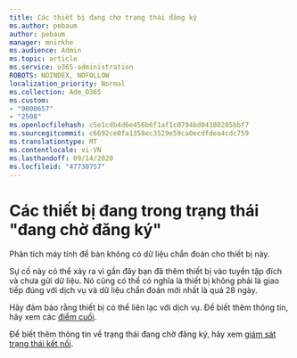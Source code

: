 ```yaml
---
title: Các thiết bị đang chờ trạng thái đăng ký
ms.author: pebaum
author: pebaum
manager: mnirkhe
ms.audience: Admin
ms.topic: article
ms.service: o365-administration
ROBOTS: NOINDEX, NOFOLLOW
localization_priority: Normal
ms.collection: Adm_O365
ms.custom:
- "9000657"
- "2508"
ms.openlocfilehash: c5e1cdb4d6e456b6f1af1c0794bd04180205bbf7
ms.sourcegitcommit: c6692ce0fa1358ec3529e59ca0ecdfdea4cdc759
ms.translationtype: MT
ms.contentlocale: vi-VN
ms.lasthandoff: 09/14/2020
ms.locfileid: "47730757"
---
```

# <a name="devices-are-in-awaiting-enrollment-state"></a>Các thiết bị đang trong trạng thái "đang chờ đăng ký"

Phân tích máy tính để bàn không có dữ liệu chẩn đoán cho thiết bị này. 

Sự cố này có thể xảy ra vì gần đây bạn đã thêm thiết bị vào tuyển tập đích và chưa gửi dữ liệu. Nó cũng có thể có nghĩa là thiết bị không phải là giao tiếp đúng với dịch vụ và dữ liệu chẩn đoán mới nhất là quá 28 ngày.

Hãy đảm bảo rằng thiết bị có thể liên lạc với dịch vụ. Để biết thêm thông tin, hãy xem các [điểm cuối](https://docs.microsoft.com/configmgr/desktop-analytics/enable-data-sharing#endpoints).

Để biết thêm thông tin về trạng thái đang chờ đăng ký, hãy xem [giám sát trạng thái kết nối](https://docs.microsoft.com/configmgr/desktop-analytics/monitor-connection-health#awaiting-enrollment).